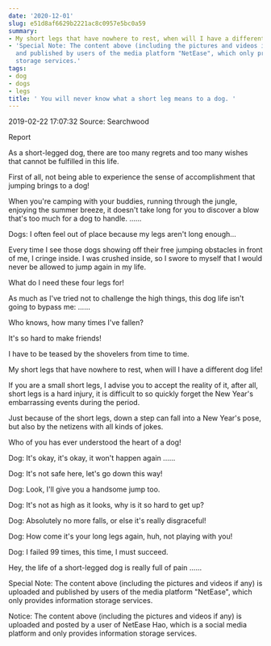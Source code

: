 ```yaml
---
date: '2020-12-01'
slug: e51d8af6629b2221ac8c0957e5bc0a59
summary:
- My short legs that have nowhere to rest, when will I have a different dog life!
- 'Special Note: The content above (including the pictures and videos if any) is uploaded
  and published by users of the media platform "NetEase", which only provides information
  storage services.'
tags:
- dog
- dogs
- legs
title: ' You will never know what a short leg means to a dog. '
---
```


 2019-02-22 17:07:32 Source: Searchwood

Report

As a short-legged dog, there are too many regrets and too many wishes that cannot be fulfilled in this life.

First of all, not being able to experience the sense of accomplishment that jumping brings to a dog!

When you're camping with your buddies, running through the jungle, enjoying the summer breeze, it doesn't take long for you to discover a blow that's too much for a dog to handle. ......  

  

Dogs: I often feel out of place because my legs aren't long enough...

  

Every time I see those dogs showing off their free jumping obstacles in front of me, I cringe inside. I was crushed inside, so I swore to myself that I would never be allowed to jump again in my life.  

  

What do I need these four legs for!

  

As much as I've tried not to challenge the high things, this dog life isn't going to bypass me: ......

Who knows, how many times I've fallen?

  

It's so hard to make friends!

  

I have to be teased by the shovelers from time to time.

  

My short legs that have nowhere to rest, when will I have a different dog life!

  

If you are a small short legs, I advise you to accept the reality of it, after all, short legs is a hard injury, it is difficult to so quickly forget the New Year's embarrassing events during the period.

Just because of the short legs, down a step can fall into a New Year's pose, but also by the netizens with all kinds of jokes.

  

Who of you has ever understood the heart of a dog!

Dog: It's okay, it's okay, it won't happen again ......

  

Dog: It's not safe here, let's go down this way!

  

Dog: Look, I'll give you a handsome jump too.

  

Dog: It's not as high as it looks, why is it so hard to get up?

  

Dog: Absolutely no more falls, or else it's really disgraceful!

  

Dog: How come it's your long legs again, huh, not playing with you!

  

Dog: I failed 99 times, this time, I must succeed.

  

Hey, the life of a short-legged dog is really full of pain ......

Special Note: The content above (including the pictures and videos if any) is uploaded and published by users of the media platform "NetEase", which only provides information storage services.

Notice: The content above (including the pictures and videos if any) is
uploaded and posted by a user of NetEase Hao, which is a social media platform
and only provides information storage services.

 
        